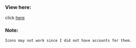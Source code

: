 ### View here:

click [here](https://anishkarnik.github.io/CISHack-GIT/)

### Note:
```
Icons may not work since I did not have accounts for them.
```
